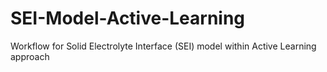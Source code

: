 # SEI-Model-Active-Learning
Workflow for Solid Electrolyte Interface (SEI) model within Active Learning approach
